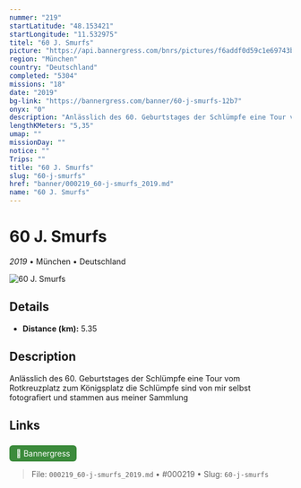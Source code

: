 ```yaml
---
nummer: "219"
startLatitude: "48.153421"
startLongitude: "11.532975"
titel: "60 J. Smurfs"
picture: "https://api.bannergress.com/bnrs/pictures/f6addf0d59c1e69743b77f146e0ec108"
region: "München"
country: "Deutschland"
completed: "5304"
missions: "18"
date: "2019"
bg-link: "https://bannergress.com/banner/60-j-smurfs-12b7"
onyx: "0"
description: "Anlässlich des 60. Geburtstages der Schlümpfe eine Tour vom Rotkreuzplatz zum Königsplatz\ndie Schlümpfe sind von mir selbst fotografiert und stammen aus meiner Sammlung"
lengthKMeters: "5,35"
umap: ""
missionDay: ""
notice: ""
Trips: ""
title: "60 J. Smurfs"
slug: "60-j-smurfs"
href: "banner/000219_60-j-smurfs_2019.md"
name: "60 J. Smurfs"
---
```

# 60 J. Smurfs

*2019* • München • Deutschland

![60 J. Smurfs](https://api.bannergress.com/bnrs/pictures/f6addf0d59c1e69743b77f146e0ec108)



## Details
- **Distance (km):** 5.35






## Description
Anlässlich des 60. Geburtstages der Schlümpfe eine Tour vom Rotkreuzplatz zum Königsplatz
die Schlümpfe sind von mir selbst fotografiert und stammen aus meiner Sammlung



## Links
<a href="https://bannergress.com/banner/60-j-smurfs-12b7" style="display:inline-block;margin:6px 8px 0 0;padding:6px 12px;background:#3c8b3c;color:#fff;text-decoration:none;border-radius:6px;">🔗 Bannergress</a>




> File: `000219_60-j-smurfs_2019.md` • #000219 • Slug: `60-j-smurfs`
